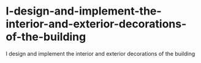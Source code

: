 # I-design-and-implement-the-interior-and-exterior-decorations-of-the-building
I design and implement the interior and exterior decorations of the building
